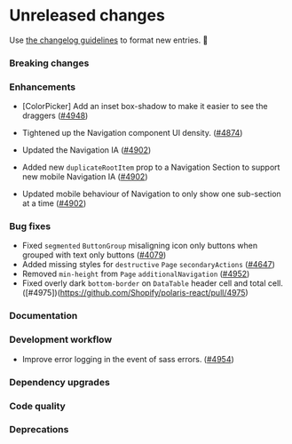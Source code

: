 # Unreleased changes

Use [the changelog guidelines](/documentation/Versioning%20and%20changelog.md) to format new entries. 💜

### Breaking changes

### Enhancements

- [ColorPicker] Add an inset box-shadow to make it easier to see the draggers ([#4948](https://github.com/Shopify/polaris-react/pull/4948))

- Tightened up the Navigation component UI density. ([#4874](https://github.com/Shopify/polaris-react/pull/4874))
- Updated the Navigation IA ([#4902](https://github.com/Shopify/polaris-react/pull/4902))
- Added new `duplicateRootItem` prop to a Navigation Section to support new mobile Navigation IA ([#4902](https://github.com/Shopify/polaris-react/pull/4902))
- Updated mobile behaviour of Navigation to only show one sub-section at a time ([#4902](https://github.com/Shopify/polaris-react/pull/4902))

### Bug fixes

- Fixed `segmented` `ButtonGroup` misaligning icon only buttons when grouped with text only buttons ([#4079](https://github.com/Shopify/polaris-react/issues/4079))
- Added missing styles for `destructive` `Page` `secondaryActions` ([#4647](https://github.com/Shopify/polaris-react/pull/4647))
- Removed `min-height` from `Page` `additionalNavigation` ([#4952](https://github.com/Shopify/polaris-react/pull/4952))
- Fixed overly dark `bottom-border` on `DataTable` header cell and total cell. ([#4975])(https://github.com/Shopify/polaris-react/pull/4975)

### Documentation

### Development workflow

- Improve error logging in the event of sass errors. ([#4954](https://github.com/Shopify/polaris-react/pull/4954))

### Dependency upgrades

### Code quality

### Deprecations
